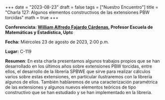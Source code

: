 +++
date  = "2023-08-23"
draft = false
tags  = ["Nuestro Encuentro"]
title = "Charla 127: Algunos elementos constructivos de las extensiones PBW torcidas"
math  = true
+++

**Conferencista: [William Alfredo Fajardo Cárdenas](https://matematicas.netlify.app/authors/fajardo-w/), Profesor Escuela de Matemáticas y Estadística, Uptc** 

**Fecha:** Miércoles 23 de agosto de 2023, 2:00 p.m.

**Lugar:** C-119

**Resumen**: En esta charla presentamos algunos trabajos propios que se han desarrollado en los últimos años sobre extensiones PBW torcidas, entre ellos, el desarrollo de la librería SPBWE que sirve para realizar cálculos varios sobre estas extensiones, en particular ilustraremos con la librería algunos de ellos. También hablaremos de una caracterización paramétrica de las extensiones y algunos nuevos elementos teóricos de tipo constructivo que se han estudiado y se han implementado en la librería.
